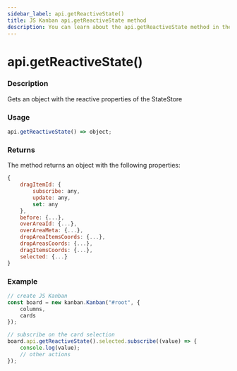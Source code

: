```yaml
---
sidebar_label: api.getReactiveState()
title: JS Kanban api.getReactiveState method
description: You can learn about the api.getReactiveState method in the documentation of the JavaScript Kanban library. Browse developer guides and API reference, try out code examples and live demos.
---
```


# api.getReactiveState()

### Description

Gets an object with the reactive properties of the StateStore

### Usage

```js
api.getReactiveState() => object;
```

### Returns

The method returns an object with the following properties:

```js
{
	dragItemId: {
		subscribe: any,
		update: any,
		set: any
	},
	before: {...},
	overAreaId: {...},
	overAreaMeta: {...},
	dropAreaItemsCoords: {...},
	dropAreasCoords: {...},
	dragItemsCoords: {...},
	selected: {...}
}
```  

### Example

```jsx {8-11}
// create JS Kanban
const board = new kanban.Kanban("#root", {
	columns,
	cards
});

// subscribe on the card selection
board.api.getReactiveState().selected.subscribe((value) => {
	console.log(value);
	// other actions
});
```
